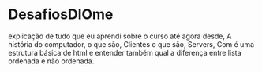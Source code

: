 # DesafiosDIOme
 explicação de tudo que eu aprendi sobre o curso até agora desde, A história do computador, o que são, Clientes o que são, Servers, Com é uma estrutura básica de html e entender também qual a diferença entre lista ordenada e não ordenada.
